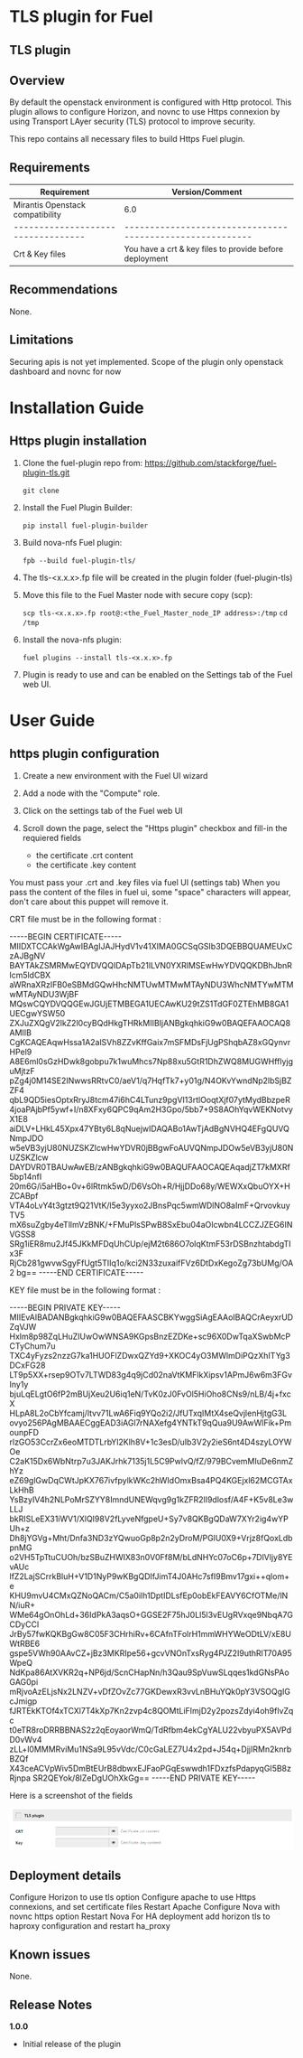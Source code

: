 TLS plugin for Fuel
===================

TLS plugin
---------------

Overview
--------
By default the openstack environment is configured with Http protocol. This plugin allows to configure Horizon, and novnc to use Https connexion by using Transport LAyer security (TLS) protocol to improve security.

This repo contains all necessary files to build Https Fuel plugin.

Requirements
------------

| Requirement                      | Version/Comment                                         |
|----------------------------------|---------------------------------------------------------|
| Mirantis Openstack compatibility | 6.0                                                     |
|----------------------------------|---------------------------------------------------------|
| Crt & Key files                  | You have a crt & key files to provide before deployment |

Recommendations
---------------

None.

Limitations
-----------

Securing apis is not yet implemented. Scope of the plugin only openstack dashboard and novnc for now 

Installation Guide
==================

Https plugin installation
----------------------------

1. Clone the fuel-plugin repo from: https://github.com/stackforge/fuel-plugin-tls.git

    ``git clone``

2. Install the Fuel Plugin Builder:

    ``pip install fuel-plugin-builder``

3. Build nova-nfs Fuel plugin:

   ``fpb --build fuel-plugin-tls/``

4. The tls-<x.x.x>.fp file will be created in the plugin folder (fuel-plugin-tls)

5. Move this file to the Fuel Master node with secure copy (scp):

   ``scp tls-<x.x.x>.fp root@:<the_Fuel_Master_node_IP address>:/tmp``
   ``cd /tmp``

6. Install the nova-nfs plugin:

   ``fuel plugins --install tls-<x.x.x>.fp``

6. Plugin is ready to use and can be enabled on the Settings tab of the Fuel web UI.

User Guide
==========

https plugin configuration
-----------------------------

1. Create a new environment with the Fuel UI wizard

2. Add a node with the "Compute" role.

3. Click on the settings tab of the Fuel web UI

4. Scroll down the page, select the "Https plugin" checkbox
   and fill-in the requiered fields
    - the certificate .crt content
    - the certificate .key content

	
You must pass your .crt and .key files via fuel UI (settings tab)
When you pass the content of the files in fuel ui, some "space" characters will appear, don't care about this puppet will remove it.

CRT file must be in the following format : 

-----BEGIN CERTIFICATE-----
MIIDXTCCAkWgAwIBAgIJAJHydV1v41XIMA0GCSqGSIb3DQEBBQUAMEUxCzAJBgNV
BAYTAkZSMRMwEQYDVQQIDApTb21lLVN0YXRlMSEwHwYDVQQKDBhJbnRlcm5ldCBX
aWRnaXRzIFB0eSBMdGQwHhcNMTUwMTMwMTAyNDU3WhcNMTYwMTMwMTAyNDU3WjBF
MQswCQYDVQQGEwJGUjETMBEGA1UECAwKU29tZS1TdGF0ZTEhMB8GA1UECgwYSW50
ZXJuZXQgV2lkZ2l0cyBQdHkgTHRkMIIBIjANBgkqhkiG9w0BAQEFAAOCAQ8AMIIB
CgKCAQEAqwHssa1A2alSVh8ZZvKffGaix7mSFMDsFjUgPShqbAZ8xGQynvrHPel9
A8E6ml0sGzHDwk8gobpu7k1wuMhcs7Np88xu5GtR1DhZWQ8MUGWHfflyjguMjtzF
pZg4j0M14SE2INwwsRRtvC0/aeV1/q7HqfTk7+y01g/N4OKvYwndNp2lbSjBZZF4
qbL9QD5iesOptxRryJ8tcm47i6hC4LTunz9pgVI13rtlOoqtXjf07ytMydBbzpeR
4joaPAjbPf5ywf+I/n8XFxy6QPC9qAm2H3Gpo/5bb7+9S8AOhYqvWEKNotvyX1E8
aiDLV+LHkL45Xpx47YBty6L8qNuejwIDAQABo1AwTjAdBgNVHQ4EFgQUVQNmpJDO
w5eVB3yjU80NUZSKZlcwHwYDVR0jBBgwFoAUVQNmpJDOw5eVB3yjU80NUZSKZlcw
DAYDVR0TBAUwAwEB/zANBgkqhkiG9w0BAQUFAAOCAQEAqadjZT7kMXRf5bp14nfI
20m6G/i5aHBo+0v+6lRtmk5wD/D6VsOh+R/HjjDDo68y/WEWXxQbuOYX+HZCABpf
VTA4oLvY4t3gtzt9Q21VtK/l5e3yyxo2JBnsPqc5wmWDlNO8aImF+QrvovkuyTV5
mX6suZgby4eTllmVzBNK/+FMuPlsSPwB8SxEbu04aOIcwbn4LCCZJZEG6INVGSS8
SRg1iER8mu2Jf45JKkMFDqUhCUp/ejM2t686O7olqKtmF53rDSBnzhtabdgTIx3F
RjCb281gwvwSgyFfUgt5TIIq1o/kci2N33zuxaifFVz6DtDxKegoZg73bUMg/OA2
bg==
-----END CERTIFICATE-----

KEY file must be in the following format : 

-----BEGIN PRIVATE KEY-----
MIIEvAIBADANBgkqhkiG9w0BAQEFAASCBKYwggSiAgEAAoIBAQCrAeyxrUDZqVJW
Hxlm8p98ZqLHuZIUwOwWNSA9KGpsBnzEZDKe+sc96X0DwTqaXSwbMcPCTyChum7u
TXC4yFyzs2nzzG7ka1HUOFlZDwxQZYd9+XKOC4yO3MWlmDiPQzXhITYg3DCxFG28
LT9p5XX+rsep9OTv7LTWD83g4q9jCd02naVtKMFlkXipsv1APmJ6w6m3FGvIny1y
bjuLqELgtO6fP2mBUjXeu2U6iq1eN/TvK0zJ0FvOl5HiOho8CNs9/nLB/4j+fxcX
HLpA8L2oCbYfcamj/ltvv71LwA6Fiq9YQo2i2/JfUTxqIMtX4seQvjlenHjtgG3L
ovyo256PAgMBAAECggEAD3iAGl7rNAXefg4YNTkT9qQua9U9AwWlFik+PmounpFD
rlzGO53CcrZx6eoMTDTLrbYl2Klh8V+1c3esD/uIb3V2y2ieS6nt4D4szyLOYWOe
C2aK15Dx6WbNtrp7u3JAKJrhk7135j1L5C9PwlvQ/fZ/979BCvemMIuDe6nmZhYz
eZ69glGwDqCWtJpKX767ivfpylkWKc2hWIdOmxBsa4PQ4KGEjxl62MCGTAxLkHhB
YsBzyIV4h2NLPoMrSZYY8ImndUNEWqvg9g1kZFR2lI9dlosf/A4F+K5v8Le3wLLJ
bkRISLeEX31iWV1/XlQI98V2fLyveNfgpeU+Sy7v8QKBgQDaW7XYr2ig4wYPUh+z
Dh8jYGVg+Mht/Dnfa3ND3zYQwuoGp8p2n2yDroM/PGlU0X9+Vrjz8fQoxLdbpnMG
o2VH5TpTtuCUOh/bzSBuZHWIX83n0V0Ff8M/bLdNHYc07oC6p+7DlVljy8YEvAUc
lfZ2LajSCrrkBluH+V1D1NyP9wKBgQDIfJimT4J0AHc7sfI9Bmv17gxi++qlom+e
KHU9mvU4CMxQZNoQACm/C5a0ilh1DptIDLsfEp0obEkFEAVY6CfOTMe/lNN/iuR+
WMe64gOnOhLd+36IdPkA3aqsO+GGSE2F75hJ0Ll5l3vEUgRVxqe9NbqA7GCDyCCl
JrBy57fwKQKBgGw8C05F3CHrhiRv+6CAfnTFolrH1mmWHYWeODtLV/xE8UWtRBE6
gspe5VWh90AAvCZ+jBz3MKRIpe56+gcvVNOnTxsRyg4PJZ2I9uthRlT70A95WpeQ
NdKpa86AtXVKR2q+NP6jd/ScnCHapNn/h3Qau9SpVuwSLqqes1kdGNsPAoGAG0pi
mRjvoAzELjsNx2LNZV+vDfZOvZc77GKDewxR3vvLnBHuYQk0pY3VSOQgIGcJmigp
fJRTEkKTOf4xTCXl7T4kXp7Kn2zvp4c8QOMtLiFImjD2y2pozsZdyi4oh9flvZqc
t0eTR8roDRRBBNAS2z2qEoyaorWmQ/TdRfbm4ekCgYALU22vbyuPX5AVPdD0vWv4
zLL+l0MMMRviMu1NSa9L95vVdc/C0cGaLEZ7U4x2pd+J54q+DjjIRMn2knrbBZQf
X43ceACVpWiv5DmBtEUrB8dbwxEJFaoPGqEswwdh1FDxzfsPdapyqGI5B8zRjnpa
SR2QEYok/8lZeDgUOhXkGg==
-----END PRIVATE KEY-----

Here is a screenshot of the fields

![tls fields](./figures/tls-plugin.png "tls-fields")

Deployment details
------------------

Configure Horizon to use tls option
Configure apache to use Https connexions, and set certificate files
Restart Apache
Configure Nova with novnc https option
Restart Nova
For HA deployment add horizon tls to haproxy configuration
and restart ha_proxy

Known issues
------------

None.

Release Notes
-------------

**1.0.0**

* Initial release of the plugin



